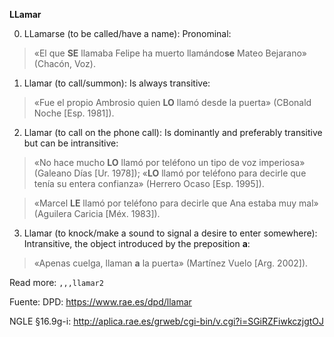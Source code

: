 **LLamar**



0) LLamarse (to be called/have a name): Pronominal:

> «El que **SE** llamaba Felipe ha muerto llamándo**se** Mateo Bejarano» (Chacón, Voz).



1) Llamar (to call/summon): Is always transitive:

> «Fue el propio Ambrosio quien **LO** llamó desde la puerta» (CBonald Noche [Esp. 1981]). 



2) Llamar (to call on the phone call): Is dominantly and preferably transitive but can be intransitive:

> «No hace mucho **LO** llamó por teléfono un tipo de voz imperiosa» (Galeano Días [Ur. 1978]);
> «**LO** llamó por teléfono para decirle que tenía su entera confianza» (Herrero Ocaso [Esp. 1995]).


> «Marcel **LE** llamó por teléfono para decirle que Ana estaba muy mal» (Aguilera Caricia [Méx. 1983]).



3) Llamar (to knock/make a sound to signal a desire to enter somewhere): Intransitive, the object introduced by the preposition **a**:

> «Apenas cuelga, llaman **a** la puerta» (Martínez Vuelo [Arg. 2002]).


Read more: `,,,llamar2`



Fuente: DPD: <https://www.rae.es/dpd/llamar>

NGLE §16.9g-i: <http://aplica.rae.es/grweb/cgi-bin/v.cgi?i=SGiRZFiwkczjgtOJ>
